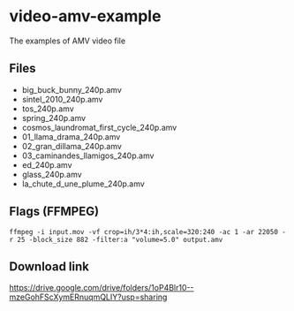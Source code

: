 # video-amv-example
The examples of AMV video file

## Files
  * big_buck_bunny_240p.amv
  * sintel_2010_240p.amv
  * tos_240p.amv
  * spring_240p.amv
  * cosmos_laundromat_first_cycle_240p.amv
  * 01_llama_drama_240p.amv
  * 02_gran_dillama_240p.amv
  * 03_caminandes_llamigos_240p.amv
  * ed_240p.amv
  * glass_240p.amv
  * la_chute_d_une_plume_240p.amv

## Flags (FFMPEG)

```
ffmpeg -i input.mov -vf crop=ih/3*4:ih,scale=320:240 -ac 1 -ar 22050 -r 25 -block_size 882 -filter:a "volume=5.0" output.amv
```

## Download link
https://drive.google.com/drive/folders/1oP4Blr10--mzeGohFScXymERnuqmQLIY?usp=sharing
